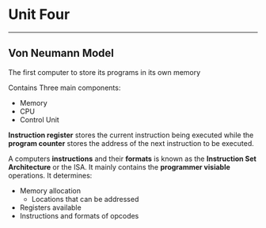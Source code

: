 # Unit Four
---
## Von Neumann Model

The first computer to store its programs in its own memory

Contains Three main components:
- Memory
- CPU
- Control Unit

**Instruction register** stores the current instruction being executed while the **program counter** stores the address of the next instruction to be executed.

A computers **instructions** and their **formats** is known as the **Instruction Set Architecture** or the ISA. It mainly contains the **programmer visiable** operations. It determines:
- Memory allocation
	- Locations that can be addressed
- Registers available
- Instructions and formats of opcodes

